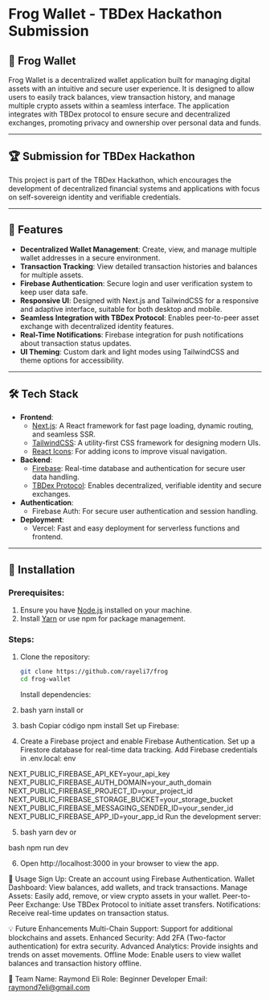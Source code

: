 # Frog Wallet - TBDex Hackathon Submission

## 🐸 Frog Wallet

Frog Wallet is a decentralized wallet application built for managing digital assets with an intuitive and secure user experience. It is designed to allow users to easily track balances, view transaction history, and manage multiple crypto assets within a seamless interface. The application integrates with TBDex protocol to ensure secure and decentralized exchanges, promoting privacy and ownership over personal data and funds.

---

## 🏆 Submission for TBDex Hackathon

This project is part of the TBDex Hackathon, which encourages the development of decentralized financial systems and applications with focus on self-sovereign identity and verifiable credentials.

---

## 🚀 Features

- **Decentralized Wallet Management**: Create, view, and manage multiple wallet addresses in a secure environment.
- **Transaction Tracking**: View detailed transaction histories and balances for multiple assets.
- **Firebase Authentication**: Secure login and user verification system to keep user data safe.
- **Responsive UI**: Designed with Next.js and TailwindCSS for a responsive and adaptive interface, suitable for both desktop and mobile.
- **Seamless Integration with TBDex Protocol**: Enables peer-to-peer asset exchange with decentralized identity features.
- **Real-Time Notifications**: Firebase integration for push notifications about transaction status updates.
- **UI Theming**: Custom dark and light modes using TailwindCSS and theme options for accessibility.

---

## 🛠️ Tech Stack

- **Frontend**:
  - [Next.js](https://nextjs.org/): A React framework for fast page loading, dynamic routing, and seamless SSR.
  - [TailwindCSS](https://tailwindcss.com/): A utility-first CSS framework for designing modern UIs.
  - [React Icons](https://react-icons.github.io/react-icons/): For adding icons to improve visual navigation.
- **Backend**:
  - [Firebase](https://firebase.google.com/): Real-time database and authentication for secure user data handling.
  - [TBDex Protocol](https://www.tbdex.io/): Enables decentralized, verifiable identity and secure exchanges.
- **Authentication**:
  - Firebase Auth: For secure user authentication and session handling.
- **Deployment**:
  - Vercel: Fast and easy deployment for serverless functions and frontend.

---

## 🔧 Installation

### Prerequisites:

1. Ensure you have [Node.js](https://nodejs.org/en/) installed on your machine.
2. Install [Yarn](https://yarnpkg.com/) or use npm for package management.

### Steps:

1. Clone the repository:

   ```bash
   git clone https://github.com/rayeli7/frog
   cd frog-wallet
   ```

   Install dependencies:

2. bash
   yarn install
   or

3. bash
   Copiar código
   npm install
   Set up Firebase:

4. Create a Firebase project and enable Firebase Authentication.
   Set up a Firestore database for real-time data tracking.
   Add Firebase credentials in .env.local:
   env

NEXT_PUBLIC_FIREBASE_API_KEY=your_api_key
NEXT_PUBLIC_FIREBASE_AUTH_DOMAIN=your_auth_domain
NEXT_PUBLIC_FIREBASE_PROJECT_ID=your_project_id
NEXT_PUBLIC_FIREBASE_STORAGE_BUCKET=your_storage_bucket
NEXT_PUBLIC_FIREBASE_MESSAGING_SENDER_ID=your_sender_id
NEXT_PUBLIC_FIREBASE_APP_ID=your_app_id
Run the development server:

5.  bash
    yarn dev
    or

bash
npm run dev

6.  Open http://localhost:3000 in your browser to view the app.

📖 Usage
Sign Up: Create an account using Firebase Authentication.
Wallet Dashboard: View balances, add wallets, and track transactions.
Manage Assets: Easily add, remove, or view crypto assets in your wallet.
Peer-to-Peer Exchange: Use TBDex Protocol to initiate asset transfers.
Notifications: Receive real-time updates on transaction status.

💡 Future Enhancements
Multi-Chain Support: Support for additional blockchains and assets.
Enhanced Security: Add 2FA (Two-factor authentication) for extra security.
Advanced Analytics: Provide insights and trends on asset movements.
Offline Mode: Enable users to view wallet balances and transaction history offline.

👥 Team
Name: Raymond Eli
Role: Beginner Developer
Email: raymond7eli@gmail.com
